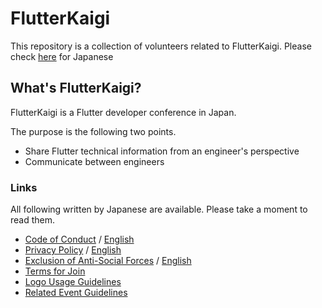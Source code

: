 # FlutterKaigi

This repository is a collection of volunteers related to FlutterKaigi. Please check [here](./README.ja.html) for Japanese

## What's FlutterKaigi?

FlutterKaigi is a Flutter developer conference in Japan.

The purpose is the following two points.

- Share Flutter technical information from an engineer's perspective
- Communicate between engineers

### Links

All following written by Japanese are available. Please take a moment to read them.

- [Code of Conduct](./Code-of-Conduct.ja.html) / [English](./Code-of-Conduct.html)
- [Privacy Policy](./Privacy-Policy.ja.html) / [English](./Privacy-Policy.html)
- [Exclusion of Anti-Social Forces](./Exclusion-of-Anti-Social-Forces.ja.html) / [English](./Exclusion-of-Anti-Social-Forces.html)
- [Terms for Join](./Terms-for-Join.ja.html)
- [Logo Usage Guidelines](./Logo-Guidelines.ja.html)
- [Related Event Guidelines](./Event-Guidelines.ja.html)
